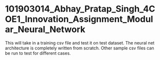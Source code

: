 # 101903014_Abhay_Pratap_Singh_4COE1_Innovation_Assignment_Modular_Neural_Network
This will take in a training csv file and test it on test dataset.  The neural net architecture is completely written from scratch. Other sample csv files can be run to test for different cases.

